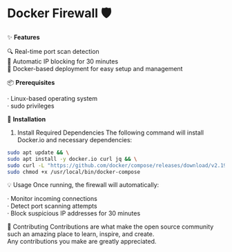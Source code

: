 # Docker Firewall 🛡️

✨ **__Features__**

🔍 Real-time port scan detection<br>
🚫 Automatic IP blocking for 30 minutes<br>
🐳 Docker-based deployment for easy setup and management<br>

📦 **Prerequisites**

· Linux-based operating system<br>
· sudo privileges<br>

🚀 **Installation**
1. Install Required Dependencies
The following command will install Docker.io and necessary dependencies:

```bash
sudo apt update && \
sudo apt install -y docker.io curl jq && \
sudo curl -L "https://github.com/docker/compose/releases/download/v2.19.0/docker-compose-$(uname -s)-$(uname -m)" -o /usr/local/bin/docker-compose && \
sudo chmod +x /usr/local/bin/docker-compose
```

💡 Usage
Once running, the firewall will automatically:

· Monitor incoming connections<br>
· Detect port scanning attempts<br>
· Block suspicious IP addresses for 30 minutes<br>

👥 Contributing
Contributions are what make the open source community such an amazing place to learn, inspire, and create.<br> Any contributions you make are greatly appreciated.
